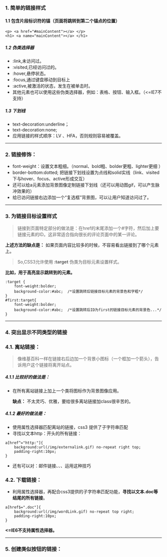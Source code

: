 ### 1. 简单的链接样式
#### 1.1 包含片段标识符的锚（页面将跳转到第二个锚点的位置）
```
<p> <a href="#mainContent"></a> </p>
<h1> <a name="mainContent"></a> </h1>
```

##### 1.2 伪类选择器
- :link,未访问过。
- :visited,已经访问过的。
- :hover,悬停状态。
- :focus,通过键盘移动到目标上
- :active,被激活的状态，发生在被单击时。
- 其他元素也可以使用这些伪类选择器，例如：表格、按钮、输入框。（<=IE7不支持）

##### 1.3 下划线
- text-decoration:underline；
- text-decoration:none;
- 应用链接的样式顺序：LV 、HFA，否则规则容易被覆盖。

---
### 2. 链接修饰：
- font-weight：设置文本粗细。（normal、bold粗、bolder更粗、lighter更细 ）
- border-bottom:dotted; 把链接下划线设置为点线和solid实线（link、visited下与hover、focus、active形成交互）
- 还可以给a元素添加背景图像定制链接下划线（还可以用动图gif，可以产生脉冲效果的）
- 给已访问链接右边添加一个“复选框”背景图，可以让用户知道访问过了。

---
### 3. 为链接目标设置样式
> 链接到页面特定部分的做法是：在href的末尾添加一个#字符，然后加上要链接元素的ID。这非常适合指向很长的评论页面中的某一评论。

**上述方法的缺点是：** 如果页面内容比较多的时候，不容易看出链接到了哪个元素上。
> So,CSS3允许使用 **:target** 伪类为目标元素设置样式。

**比如，用于高亮显示跳转到的元素。**
```
:target {
	font-weight:bolder;
	background-color:#abc;  /*设置跳转后链接目标元素的背景色和字粗*/
}
#first:target{
    font-weight:bolder;
	background-color:#abc;  /*设置跳转后ID为first的链接目标元素的背景色...*/
}
```

---
### 4. 突出显示不同类型的链接
### 4.1. 离站链接：

> 像维基百科一样在链接右后边加一个背景小图标（一个框加一个箭头），告诉用户这个链接将离开站点。

##### 4.1.1 比较好的做法是：
- 在所有离站链接上加上一个类将图标作为背景图像应用。

  **缺点：** 不太灵巧、优雅，要给很多离站链接加class很辛苦的。
  
##### 4.1.2 最好的做法是：
- 使用属性选择器匹配离站的链接，css3 提供了子字符串匹配
- 寻找以文本http：开头的所有链接：
```
a[href^="http:"]{ 
    background:url(/img/externalink.gif) no-repeat right top;
    padding-right:10px;
}
```
- 还有可以对：邮件链接、、、运用这种技巧
### 4.2. 下载链接： 
- 利用属性选择器，再配合css3提供的子字符串匹配功能，**寻找以文本.doc等结尾的所有链接**。
```
a[href$=".doc"]{
    background:url(/img/wordLink.gif) no-repeat top right;
    padding-right:10px;
}
```
  **<=IE6不支持属性选择器。**

---
### 5. 创建类似按钮的链接：